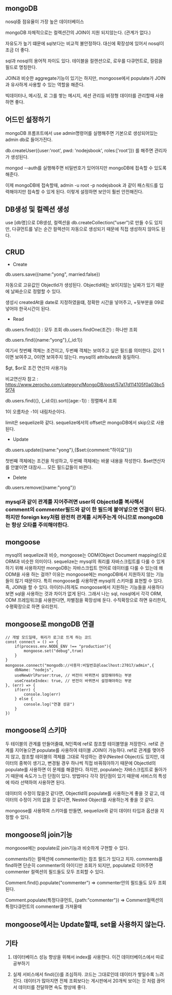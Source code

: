## mongoDB

nosql중 점유율이 가장 높은 데이터베이스

mongoDB 자체적으로는 컬렉션간의 JOIN이 지원 되지않는다. (관계가 없다.)

자유도가 높기 떄문에 sql보다는 비교적 불안정하다. 대신에 확장성에 있어서 nosql이 조금 더 좋다.

sql과 nosql의 용어적 차이도 있다. 테이블을 컬렌션으로, 로우를 다큐먼트로, 컬럼을 필드로 명칭한다.

JOIN과 비슷한 aggregate기능이 있기는 하지만, mongoose에서 populate가 JOIN과 유사하게 사용할 수 있는 역할을 해준다.

빅데이터나, 메시징, 로 그를 쌓는 메시지, 세션 관리등 비정형 데이터를 관리할때 사용하면 좋다.

## 어드민 설정하기

mongoDB 프롬프트에서 use admin명령어를 실행해주면 기본으로 생성되어있는 admin db로 들어가진다.

db.createUser({user:'root', pwd: 'nodejsbook', roles:['root']}) 를 해주면 관리자가 생성된다.

mongod --auth를 실행해주면 비밀번호가 있어야지만 mongoDB에 접속할 수 있도록 해준다.

이제 mongoDB에 접속할때, admin -u root -p nodejsbook 과 같이 패스워드를 입력해야지만 접속할 수 있게 된다. 이렇게 설정하면 보안이 훨씬 안전해진다.

## DB생성 및 컬렉션 생성

use [db명]으로 DB생성, 컬렉션을 db.createCollection("user")로 만들 수도 있지만, 다큐먼트를 넣는 순간 컬렉션이 자동으로 생성되기 때문에 직접 생성하지 않아도 된다.

## CRUD

- Create

db.users.save({name:"yong", married:false})

자동으로 고유값인 ObjectId가 생성된다. ObjectId에는 보이지않는 날짜가 있기 때문에 날짜순으로 정렬할 수 있다.

생성시 createdAt을 date로 지정하였을떄, 정확한 시간을 넣어주고, +뒷부분을 09로 넣어야 한국시간이 된다.

- Read

db.users.find({}) : 모두 조회
db.users.findOne(조건) : 하나만 조회

db.users.find({name:"yong"},{\_id:1})

여기서 첫번째 객체는 조건이고, 두번째 객체는 보여주고 싶은 필드를 의미한다. 값이 1이면 보여주고, 0이면 보여주지 않는다. mysql의 attributes와 동일하다.

$gt, $or로 조건 연산자 사용가능

비교연산자 참고 : https://www.zerocho.com/category/MongoDB/post/57a17d114105f0a03bc55f74

db.users.find({}, {\_id:0}).sort({age:-1}) : 정렬해서 조회

1이 오름차순 -1이 내림차순이다.

limit은 sequelize와 같다. sequelize에서의 offset은 mongoDB에서 skip으로 사용된다.

- Update

db.users.update({name:"yong"},{$set:{comment:"하이요"}})

첫번째 객체에는 조건을 작성하고, 두번째 객체에는 바꿀 내용을 작성한다. $set연산자를 안붙이면 대참사.... 모든 필드값들이 바뀐다.

- Delete

db.users.remove({name:"yong"})

### mysql과 같이 관계를 지어주려면 user의 ObjectId를 복사해서 comment의 commenter필드와 같이 한 필드에 붙여넣으면 연결이 된다. 하지만 foreign key처럼 완전히 관계를 시켜주는게 아니므로 mongoDB는 항상 오타를 주의해야한다.

## mongoose

mysql의 sequelize과 비슷, mongoose는 ODM(Object Document mapping)으로 ORM과 비슷한 의미이다. sequelize는 mysql의 쿼리를 자바스크립트를 다룰 수 있게 하기 위해 사용하지만 mongoDB는 자바스크립트 언어로 데이터를 다룰 수 있는데 왜 ODM을 사용 하는 걸까? 이유는 mongoose에는 mongoDB에서 지원하지 않는 기능들이 많기 때문이다. 특히 mongoose를 사용하면 mysql의 스키마를 표현할 수 있다. 즉, JOIN을 할 수 있다. 아이러니하게도 mongoose에서 지원하는 기능들을 사용하다보면 sql을 사용하는 것과 차이가 없게 된다. 그래서 나는 sql, nosql에서 각각 ORM, ODM 프레임워크를 사용한다면, 차별점을 확장성에 둔다. 수직확장으로 하면 유리한지, 수평확장으로 하면 유리한지.

## mongoose로 mongoDB 연결

```
// 개발 모드일때, 쿼리가 로그로 뜨게 하는 코드
const connect = () => {
    if(process.env.NODE_ENV !== "production"){
        mongoose.set("debug",true)
    }
}
mongoose.connect("mongodb://사용자:비밀번호@loaclhost:27017/admin",{
    dbName: "nodejs",
    useNewUrlParser:true, // 버전이 바뀌면서 설정해야하는 부분
    useCreateIndex: true, // 번전이 바뀌면서 설정해야하는 부분
}, (err) => {
    if(err) {
        console.log(err)
    } else {
        console.log("연결 성공")
    }
})
```

## mongoose의 스키마

두 테이블의 관계를 만들어줄떄, N인쪽에 ref로 참조할 테이블명을 저장한다. ref로 관계를 지어놓으면 populate를 사용하여 테이블 JOIN이 가능하다. ref로 관계를 맺어주지 않고, 참조할 테이블의 객체를 그대로 작성하는 경우(Nested Object)도 있지만, 데이터의 중복이 생기고, 변경될 경우 하나씩 직접 바꿔줘야하기 때문에 ObjectId의 populate를 사용하면 이 문제를 해결한다. 하지만, populate는 자바스크립트로 돌아가기 때문에 속도가 느린 단점이 있다. 방법마다 각각 장단점이 있기 때문에 서비스의 특성에 따라 선택하여 사용하면 된다.

데이터의 수정이 많을것 같다면, ObjectId의 populate를 사용하는게 좋을 것 같고, 데이터의 수정이 거의 없을 것 같다면, Nested Object를 사용하는게 좋을 것 같다.

mongoose를 사용하여 스키마를 만들면, sequelize와 같이 데이터 타입과 옵션을 지정할 수 있다.

## mongoose의 join기능

mongoose에는 populate로 join기능과 비슷하게 구현할 수 있다.

comments라는 컬렉션에 commenter라는 참조 필드가 있다고 치자. comments를 find하면 단순히 commenter의 아이디만 조회가 되지만, populate로 이어주면 commenter 컬렉션의 필드들도 모두 조회할 수 있다.

Comment.find().populate("commenter")
=> commenter안의 필드들도 모두 조회 된다.

Comment.populate(특정다큐먼트, {path:"commenter"})
=> Comment컬렉션의 특정다큐먼트의 commenter를 가져올때

## mongoose에서는 Update할때, set을 사용하지 않는다.

## 기타

1. 데이터베이스 성능 향상을 위해서 index를 사용한다. 이건 데이터베이스에서 따로 공부하기

2. 실제 서비스에서 find({})를 조심하자. 코드는 그대로인데 데이터가 쌓일수록 느려진다. 데이터가 많아지면 전체 조회보다는 게시판에서 20개씩 보이는 것 처럼 끊어서 데이터를 전달하면 속도 향상에 좋다.
